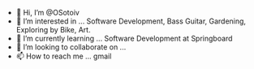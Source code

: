 - 👋 Hi, I’m @OSotoiv
- 👀 I’m interested in ... Software Development, Bass Guitar, Gardening, Exploring by Bike, Art.
- 🌱 I’m currently learning ... Software Development at Springboard 
- 💞️ I’m looking to collaborate on ...
- 📫 How to reach me ... gmail

<!---
OSotoiv/OSotoiv is a ✨ special ✨ repository because its `README.md` (this file) appears on your GitHub profile.
You can click the Preview link to take a look at your changes.
--->
